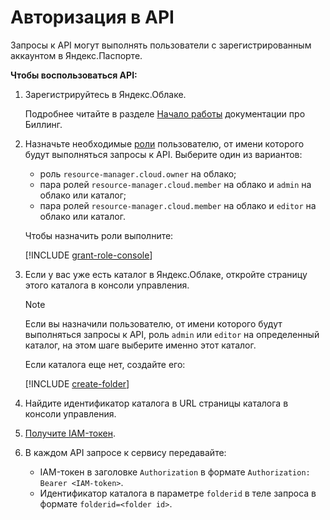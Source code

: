 # Авторизация в API

Запросы к API могут выполнять пользователи с зарегистрированным аккаунтом в Яндекс.Паспорте.

**Чтобы воспользоваться API:**

1. Зарегистрируйтесь в Яндекс.Облаке.

   Подробнее читайте в разделе [Начало работы](../billing/quickstart/index.md) документации про Биллинг.
1. Назначьте необходимые [роли](../iam/concepts/access-control/roles.md) пользователю, от имени которого будут выполняться запросы к API. Выберите один из вариантов:
    * роль `resource-manager.cloud.owner` на облако;
    * пара ролей `resource-manager.cloud.member` на облако и `admin` на облако или каталог;
    * пара ролей `resource-manager.cloud.member` на облако и `editor` на облако или каталог.

    Чтобы назначить роли выполните:

    [!INCLUDE [grant-role-console](grant-role-console.md)]

1. Если у вас уже есть каталог в Яндекс.Облаке, откройте страницу этого каталога в консоли управления.

    > [!NOTE]
    >
    > Если вы назначили пользователю, от имени которого будут выполняться запросы к API, роль `admin` или `editor` на определенный каталог, на этом шаге выберите именно этот каталог.
    >

    Если каталога еще нет, создайте его:

    [!INCLUDE [create-folder](create-folder.md)]

1. Найдите идентификатор каталога в URL страницы каталога в консоли управления.
2. [Получите IAM-токен](../iam/operations/iam-token/create.md).
3. В каждом API запросе к сервису передавайте:
    * IAM-токен в заголовке `Authorization` в формате `Authorization: Bearer <IAM-token>`.
    * Идентификатор каталога в параметре `folderid` в теле запроса в формате `folderid=<folder id>`.


